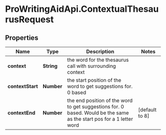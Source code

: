 # ProWritingAidApi.ContextualThesaurusRequest

## Properties
Name | Type | Description | Notes
------------ | ------------- | ------------- | -------------
**context** | **String** | the word for the thesaurus call with surrounding context | 
**contextStart** | **Number** | the start position of the word to get suggestions for. 0 based | 
**contextEnd** | **Number** | the end position of the word to get suggestions for. 0 based. Would be the same as the start pos for a 1 letter word | [default to 8]


